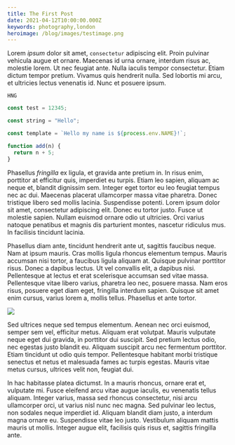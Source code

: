 ```yaml
---
title: The First Post
date: 2021-04-12T10:00:00.000Z
keywords: photography,london
heroimage: /blog/images/testimage.png
---
```


Lorem _ipsum_ dolor sit amet, `consectetur` adipiscing elit. Proin pulvinar vehicula augue et ornare. Maecenas id urna ornare, interdum risus ac, molestie lorem. Ut nec feugiat ante. Nulla iaculis tempor consectetur. Etiam dictum tempor pretium. Vivamus quis hendrerit nulla. Sed lobortis mi arcu, et ultricies lectus venenatis id. Nunc et posuere ipsum.

`HNG`

```js
const test = 12345;

const string = "Hello";

const template = `Hello my name is ${process.env.NAME}!`;

function add(n) {
  return n + 5;
}
```

Phasellus _fringilla_ ex ligula, et gravida ante pretium in. In risus enim, porttitor at efficitur quis, imperdiet eu turpis. Etiam leo sapien, aliquam ac neque et, blandit dignissim sem. Integer eget tortor eu leo feugiat tempus nec ac dui. Maecenas placerat ullamcorper massa vitae pharetra. Donec tristique libero sed mollis lacinia. Suspendisse potenti. Lorem ipsum dolor sit amet, consectetur adipiscing elit. Donec eu tortor justo. Fusce ut molestie sapien. Nullam euismod ornare odio ut ultricies. Orci varius natoque penatibus et magnis dis parturient montes, nascetur ridiculus mus. In facilisis tincidunt lacinia.

Phasellus diam ante, tincidunt hendrerit ante ut, sagittis faucibus neque. Nam at ipsum mauris. Cras mollis ligula rhoncus elementum tempus. Mauris accumsan nisi tortor, a faucibus ligula aliquam at. Quisque pulvinar porttitor risus. Donec a dapibus lectus. Ut vel convallis elit, a dapibus nisi. Pellentesque at lectus et erat scelerisque accumsan sed vitae massa. Pellentesque vitae libero varius, pharetra leo nec, posuere massa. Nam eros risus, posuere eget diam eget, fringilla interdum sapien. Quisque sit amet enim cursus, varius lorem a, mollis tellus. Phasellus et ante tortor.

![](https://via.placeholder.com/480)

Sed ultrices neque sed tempus elementum. Aenean nec orci euismod, semper sem vel, efficitur metus. Aliquam erat volutpat. Mauris vulputate neque eget dui gravida, in porttitor dui suscipit. Sed pretium lectus odio, nec egestas justo blandit eu. Aliquam suscipit arcu nec fermentum porttitor. Etiam tincidunt ut odio quis tempor. Pellentesque habitant morbi tristique senectus et netus et malesuada fames ac turpis egestas. Mauris vitae metus cursus, ultrices velit non, feugiat dui.

In hac habitasse platea dictumst. In a mauris rhoncus, ornare erat et, vulputate mi. Fusce eleifend arcu vitae augue iaculis, eu venenatis tellus aliquam. Integer varius, massa sed rhoncus consectetur, nisi arcu ullamcorper orci, ut varius nisl nunc nec magna. Sed pulvinar leo lectus, non sodales neque imperdiet id. Aliquam blandit diam justo, a interdum magna ornare eu. Suspendisse vitae leo justo. Vestibulum aliquam mattis mauris ut mollis. Integer augue elit, facilisis quis risus et, sagittis fringilla ante.
